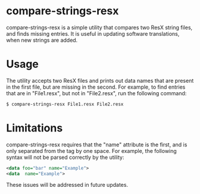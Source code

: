 # compare-strings-resx
compare-strings-resx is a simple utility that compares two ResX string files, and finds missing entries. It is useful in updating software translations, when new strings are added.

# Usage
The utility accepts two ResX files and prints out data names that are present in the first file, but are missing in the second. For example, to find entries that are in "File1.resx", but not in "File2.resx", run the following command:
```sh
$ compare-strings-resx File1.resx File2.resx
```

# Limitations
compare-strings-resx requires that the "name" attribute is the first, and is only separated from the tag by one space. For example, the following syntax will not be parsed correctly by the utility:
```xml
<data foo="bar" name="Example">
<data  name="Example">
```
These issues will be addressed in future updates.
